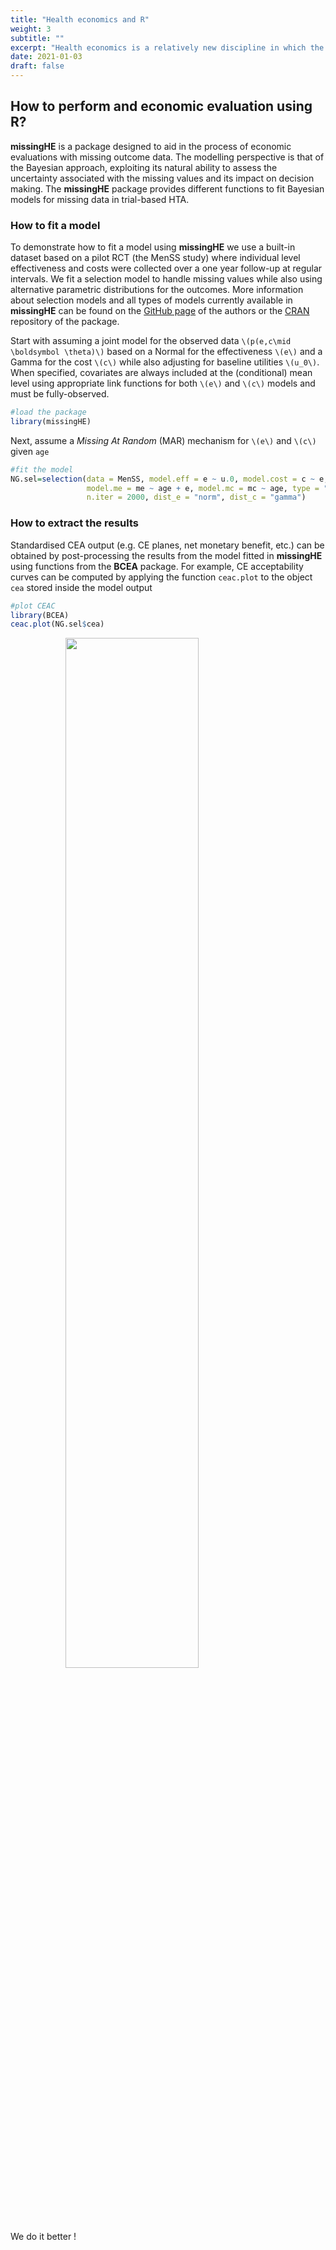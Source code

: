 ```yaml
---
title: "Health economics and R"
weight: 3
subtitle: ""
excerpt: "Health economics is a relatively new discipline in which the role played by statistics is constantly growing."
date: 2021-01-03
draft: false
---
```


## How to perform and economic evaluation using R?

**missingHE** is a package designed to aid in the process of economic evaluations with missing outcome data. The modelling perspective is that of the Bayesian approach, exploiting its natural ability to assess the uncertainty associated with the missing values and its impact on decision making. The **missingHE** package provides different functions to fit Bayesian models for missing data in trial-based HTA.

### How to fit a model

To demonstrate how to fit a model using **missingHE** we use a built-in dataset based on a pilot RCT (the MenSS study) where individual level effectiveness and costs were collected over a one year follow-up at regular intervals. We fit a selection model to handle missing values while also using alternative parametric distributions for the outcomes. More information about selection models and all types of models currently available in **missingHE** can be found on the [GitHub page](https://github.com/AnGabrio/missingHE) of the authors or the [CRAN](https://cran.r-project.org/web/packages/missingHE) repository of the package.

Start with assuming a joint model for the observed data `\(p(e,c\mid \boldsymbol \theta)\)` based on a Normal for the effectiveness `\(e\)` and a Gamma for the cost `\(c\)` while also adjusting for baseline utilities `\(u_0\)`. When specified, covariates are always included at the (conditional) mean level using appropriate link functions for both `\(e\)` and `\(c\)` models and must be fully-observed.


```r
#load the package
library(missingHE)
```



Next, assume a *Missing At Random* (MAR) mechanism for `\(e\)` and `\(c\)` given `age`


```r
#fit the model
NG.sel=selection(data = MenSS, model.eff = e ~ u.0, model.cost = c ~ e, 
                 model.me = me ~ age + e, model.mc = mc ~ age, type = "MAR", 
                 n.iter = 2000, dist_e = "norm", dist_c = "gamma")
```


### How to extract the results

Standardised CEA output (e.g. CE planes, net monetary benefit, etc.) can be obtained by post-processing the results from the model fitted in **missingHE** using functions from the **BCEA** package. For example, CE acceptability curves can be computed by applying the function `ceac.plot` to the object `cea` stored inside the model output


```r
#plot CEAC
library(BCEA)
ceac.plot(NG.sel$cea)
```

<img src="{{< blogdown/postref >}}index_files/figure-html/chunk4-1.png" width="65%" style="display: block; margin: auto;" />

We do it better !

